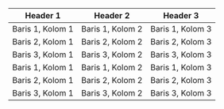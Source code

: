 | Header 1 | Header 2 | Header 3 |
| ---------| ---------| ---------|
| Baris 1, Kolom 1 | Baris 1, Kolom 2 | Baris 1, Kolom 3 |
| Baris 2, Kolom 1 | Baris 2, Kolom 2 | Baris 2, Kolom 3 |
| Baris 3, Kolom 1 | Baris 3, Kolom 2 | Baris 3, Kolom 3 |
| Baris 1, Kolom 1 | Baris 1, Kolom 2 | Baris 1, Kolom 3 |
| Baris 2, Kolom 1 | Baris 2, Kolom 2 | Baris 2, Kolom 3 |
| Baris 3, Kolom 1 | Baris 3, Kolom 2 | Baris 3, Kolom 3 |
